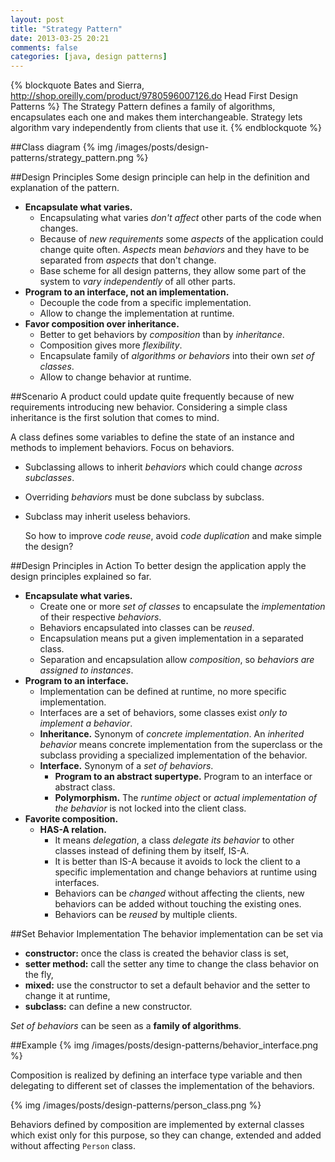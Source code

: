 ```yaml
---
layout: post
title: "Strategy Pattern"
date: 2013-03-25 20:21
comments: false
categories: [java, design patterns]
---
```

{% blockquote Bates and Sierra, http://shop.oreilly.com/product/9780596007126.do Head First Design Patterns %}
The Strategy Pattern defines a family of algorithms, encapsulates each one and makes them interchangeable. Strategy lets algorithm vary independently from clients that use it.
{% endblockquote %}
<!-- more -->

##Class diagram
{% img /images/posts/design-patterns/strategy_pattern.png %}

##Design Principles
Some design principle can help in the definition and explanation of the pattern.

* __Encapsulate what varies.__
	* Encapsulating what varies _don't affect_ other parts of the code when changes.
	* Because of _new requirements_ some _aspects_ of the application could change quite often. _Aspects_ mean _behaviors_ and they have to be separated from _aspects_ that don't change.
	* Base scheme for all design patterns, they allow some part of the system to _vary independently_ of all other parts.
* __Program to an interface, not an implementation.__
	* Decouple the code from a specific implementation.
	* Allow to change the implementation at runtime.
* __Favor composition over inheritance.__
	* Better to get behaviors by _composition_ than by _inheritance_.
	* Composition gives more _flexibility_.
	* Encapsulate family of _algorithms or behaviors_ into their own _set of classes_.
	* Allow to change behavior at runtime.

##Scenario
A product could update quite frequently because of new requirements introducing new behavior. Considering a simple class inheritance is the first solution that comes to mind.

A class defines some variables to define the state of an instance and methods to implement behaviors. Focus on behaviors.

* Subclassing allows to inherit _behaviors_ which could change _across subclasses_.
* Overriding _behaviors_ must be done subclass by subclass.
* Subclass may inherit useless behaviors.

	So how to improve _code reuse_, avoid _code duplication_ and make simple the design?

##Design Principles in Action
To better design the application apply the design principles explained so far.

* __Encapsulate what varies.__
	* Create one or more _set of classes_ to encapsulate the _implementation_ of their respective _behaviors_.
	* Behaviors encapsulated into classes can be _reused_.
	* Encapsulation means put a given implementation in a separated class.
	* Separation and encapsulation allow _composition_, so _behaviors are assigned to instances_.
* __Program to an interface.__
	* Implementation can be defined at runtime, no more specific implementation.
	* Interfaces are a set of behaviors, some classes exist _only to implement a behavior_.
	* __Inheritance.__ Synonym of _concrete implementation_. An _inherited behavior_ means concrete implementation from the superclass or the subclass providing a specialized implementation of the behavior.
	* __Interface.__ Synonym of a _set of behaviors_.
		* __Program to an abstract supertype.__ Program to an interface or abstract class.
		* __Polymorphism.__ The _runtime object_ or _actual implementation of the behavior_ is not locked into the client class.
* __Favorite composition.__
	* __HAS-A relation.__
		* It means _delegation_, a class _delegate its behavior_ to other classes instead of defining them by itself, IS-A.
		* It is better than IS-A because it avoids to lock the client to a specific implementation and change behaviors at runtime using interfaces.
		* Behaviors can be _changed_ without affecting the clients, new behaviors can be added without touching the existing ones.
		* Behaviors can be _reused_ by multiple clients.

##Set Behavior Implementation
The behavior implementation can be set via

* __constructor:__ once the class is created the behavior class is set,
* __setter method:__ call the setter any time to change the class behavior on the fly,
* __mixed:__ use the constructor to set a default behavior and the setter to change it at runtime,
* __subclass:__ can define a new constructor.

_Set of behaviors_ can be seen as a __family of algorithms__.

##Example
{% img /images/posts/design-patterns/behavior_interface.png %}

Composition is realized by defining an interface type variable and then delegating to different set of classes the implementation of the behaviors.

{% img /images/posts/design-patterns/person_class.png %}

Behaviors defined by composition are implemented by external classes which exist only for this purpose, so they can change, extended and added without affecting `Person` class.
